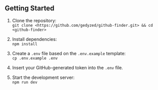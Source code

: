 ## Getting Started

1. Clone the repository:  
   `git clone <https://github.com/gedyzed/github-finder.git> && cd <github-finder>`

2. Install dependencies:  
   `npm install`

3. Create a `.env` file based on the `.env.example` template:  
   `cp .env.example .env`

4. Insert your GitHub-generated token into the `.env` file.

5. Start the development server:  
   `npm run dev`

 
